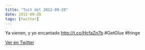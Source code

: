 ```yaml
---
title: "Tuit del 2012-09-28"
date: 2012-09-28
tags: [twitter]
---
```


Ya vienen, y yo encantado http://t.co/HcfaZn7b #GetGlue #fringe



[Ver en Twitter](https://twitter.com/i/web/status/251733768015073280)

